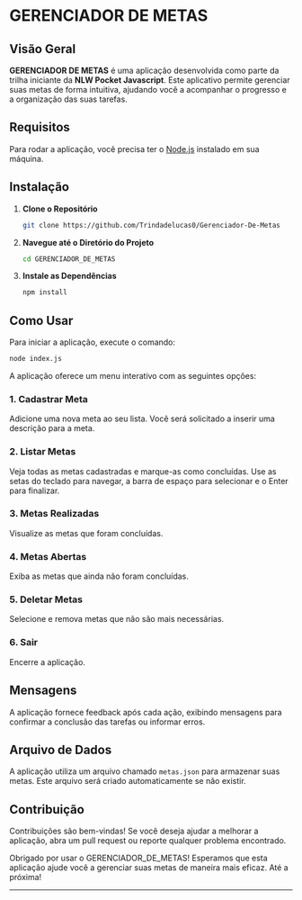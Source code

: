 
# GERENCIADOR DE METAS

## Visão Geral

**GERENCIADOR DE METAS** é uma aplicação desenvolvida como parte da trilha iniciante da **NLW Pocket Javascript**. Este aplicativo permite gerenciar suas metas de forma intuitiva, ajudando você a acompanhar o progresso e a organização das suas tarefas.

## Requisitos

Para rodar a aplicação, você precisa ter o [Node.js](https://nodejs.org/) instalado em sua máquina.

## Instalação

1. **Clone o Repositório**

   ```bash
   git clone https://github.com/Trindadelucas0/Gerenciador-De-Metas
   ```

2. **Navegue até o Diretório do Projeto**

   ```bash
   cd GERENCIADOR_DE_METAS
   ```

3. **Instale as Dependências**

   ```bash
   npm install
   ```

## Como Usar

Para iniciar a aplicação, execute o comando:

```bash
node index.js
```

A aplicação oferece um menu interativo com as seguintes opções:

### 1. Cadastrar Meta
Adicione uma nova meta ao seu lista. Você será solicitado a inserir uma descrição para a meta.

### 2. Listar Metas
Veja todas as metas cadastradas e marque-as como concluídas. Use as setas do teclado para navegar, a barra de espaço para selecionar e o Enter para finalizar.

### 3. Metas Realizadas
Visualize as metas que foram concluídas. 

### 4. Metas Abertas
Exiba as metas que ainda não foram concluídas.

### 5. Deletar Metas
Selecione e remova metas que não são mais necessárias.

### 6. Sair
Encerre a aplicação.

## Mensagens

A aplicação fornece feedback após cada ação, exibindo mensagens para confirmar a conclusão das tarefas ou informar erros.

## Arquivo de Dados

A aplicação utiliza um arquivo chamado `metas.json` para armazenar suas metas. Este arquivo será criado automaticamente se não existir.

## Contribuição

Contribuições são bem-vindas! Se você deseja ajudar a melhorar a aplicação, abra um pull request ou reporte qualquer problema encontrado.

Obrigado por usar o GERENCIADOR_DE_METAS! Esperamos que esta aplicação ajude você a gerenciar suas metas de maneira mais eficaz. Até a próxima!

---
